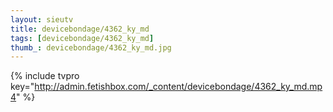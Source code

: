 ```yaml
--- 
layout: sieutv
title: devicebondage/4362_ky_md
tags: [devicebondage/4362_ky_md]
thumb_: devicebondage/4362_ky_md.jpg
---
```

{% include tvpro key="http://admin.fetishbox.com/_content/devicebondage/4362_ky_md.mp4" %} 
